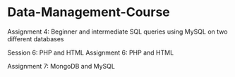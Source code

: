 # Data-Management-Course

Assignment 4: Beginner and intermediate SQL queries using MySQL on two different databases

Session 6: PHP and HTML
Assignment 6: PHP and HTML

Assignment 7: MongoDB and MySQL
